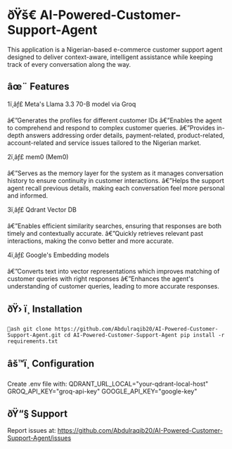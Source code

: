 ﻿# ðŸš€ AI-Powered-Customer-Support-Agent

This application is a Nigerian-based e-commerce customer support agent designed to deliver context-aware, intelligent assistance while keeping track of every conversation along the way.

## âœ¨ Features
1ï¸âƒ£ Meta's Llama 3.3 70-B model via Groq 

â€”Generates the profiles for different customer IDs
â€”Enables the agent to comprehend and respond to complex customer queries.
â€”Provides in-depth answers addressing order details, payment-related, product-related, account-related and service issues tailored to the Nigerian market.

2ï¸âƒ£ mem0 (Mem0) 

â€”Serves as the memory layer for the system as it manages conversation history to ensure continuity in customer interactions.
â€”Helps the support agent recall previous details, making each conversation feel more personal and informed.

3ï¸âƒ£ Qdrant Vector DB

â€”Enables efficient similarity searches, ensuring that responses are both timely and contextually accurate.
â€”Quickly retrieves relevant past interactions, making the convo better and more accurate.

4ï¸âƒ£ Google's Embedding models

â€”Converts text into vector representations which improves matching of customer queries with right responses
â€”Enhances the agent's understanding of customer queries, leading to more accurate responses.

## ðŸ› ï¸ Installation
`ash
git clone https://github.com/Abdulraqib20/AI-Powered-Customer-Support-Agent.git
cd AI-Powered-Customer-Support-Agent
pip install -r requirements.txt
`

## âš™ï¸ Configuration
Create .env file with:
QDRANT_URL_LOCAL="your-qdrant-local-host"
GROQ_API_KEY="groq-api-key"
GOOGLE_API_KEY="google-key"

## ðŸ“§ Support
Report issues at: https://github.com/Abdulraqib20/AI-Powered-Customer-Support-Agent/issues
